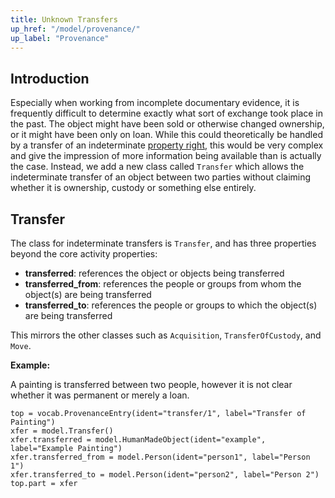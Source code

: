 ```yaml
---
title: Unknown Transfers
up_href: "/model/provenance/"
up_label: "Provenance"
---
```




## Introduction

Especially when working from incomplete documentary evidence, it is frequently difficult to determine exactly what sort of exchange took place in the past. The object might have been sold or otherwise changed ownership, or it might have been only on loan. While this could theoretically be handled by a transfer of an indeterminate [property right](../rights), this would be very complex and give the impression of more information being available than is actually the case. Instead, we add a new class called `Transfer` which allows the indeterminate transfer of an object between two parties without claiming whether it is ownership, custody or something else entirely.


## Transfer

The class for indeterminate transfers is `Transfer`, and has three properties beyond the core activity properties:

* **transferred**: references the object or objects being transferred
* **transferred_from**: references the people or groups from whom the object(s) are being transferred
* **transferred_to**: references the people or groups to which the object(s) are being transferred

This mirrors the other classes such as `Acquisition`, `TransferOfCustody`, and `Move`.


__Example:__

A painting is transferred between two people, however it is not clear whether it was permanent or merely a loan.

```crom
top = vocab.ProvenanceEntry(ident="transfer/1", label="Transfer of Painting")
xfer = model.Transfer()
xfer.transferred = model.HumanMadeObject(ident="example", label="Example Painting")
xfer.transferred_from = model.Person(ident="person1", label="Person 1")
xfer.transferred_to = model.Person(ident="person2", label="Person 2")
top.part = xfer
```
